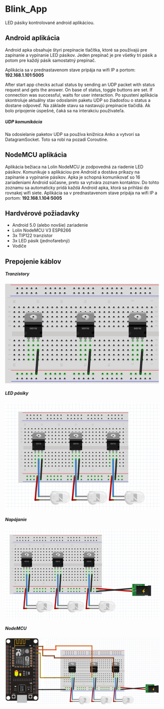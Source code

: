 # Blink_App
LED pásiky kontrolované android aplikáciou.

## Android aplikácia
Android apka obsahuje štyri prepínacie tlačítka, ktoré sa používajú pre zapínanie a vypínanie LED pásikov. Jeden prepínač je pre všetky tri pásik a potom pre každý pásik samostatný prepínač.

Aplikácia sa v prednastavenom stave pripája na wifi IP a portom: **192.168.1.101:5005**

After start app checks actual status by sending an UDP packet with status request and gets the answer. On base of status, toggle buttons are set. If connection was successful, waits for user interaction.
Po spustení aplikácia skontroluje aktuálny stav odoslaním paketu UDP so žiadosťou o status a dostane odpoveď. Na základe stavu sa nastavujú prepínacie tlačidlá. Ak bolo pripojenie úspešné, čaká sa na interakciu používateľa.

##### UDP komunikácia
Na odosielanie paketov UDP sa používa knižnica Anko a vytvorí sa DatagramSocket. Toto sa robí na pozadí Coroutine.

## NodeMCU aplikácia
Aplikácia bežiaca na Lolin NodeMCU je zodpovedná za riadenie LED pásikov. Komunikuje s aplikáciou pre Android a dostáva príkazy na zapínanie a vypínanie pásikov. Apka je schopná komunikovať so 16 zariadeniami Android súčasne, preto sa vytvára zoznam kontaktov. Do tohto zoznamu sa automaticky pridá každá Android apka, ktorá sa prihlási do rovnakej wifi siete.
Aplikácia sa v prednastavenom stave pripája na wifi IP a portom: **192.168.1.104:5005**

## Hardvérové požiadavky
- Android 5.0 (alebo novšie) zariadenie
- Lolin NodeMCU V3 ESP8266
- 3x TIP122 tranzistor
- 3x LED pásik (jednofarebný)
- Vodiče

## Prepojenie káblov

##### Tranzistory
![Alt text](img/transistors.png "Transistors")

##### LED pásiky
![Alt text](img/led_strips.png "LED strips")

##### Napájanie
![Alt text](img/power.png "Power")

##### NodeMCU
![Alt text](img/nodeMCU_wiring.png "NodeMCU")
